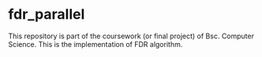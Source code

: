 fdr_parallel
============

This repository is part of the coursework (or final project) of Bsc. Computer Science. This is the implementation of FDR algorithm.
